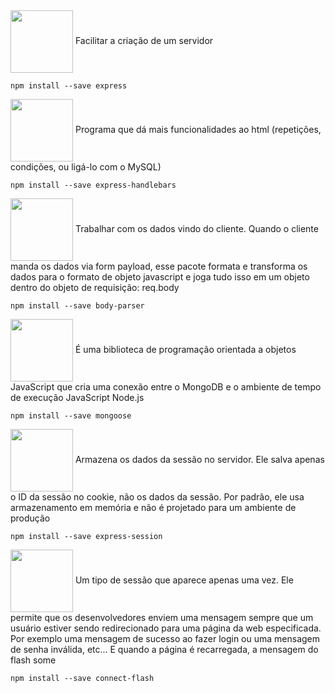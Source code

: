 <div>
<img align="center" src="https://31.media.tumblr.com/47f1a3bd81e3e43231625ce2e642b8cf/tumblr_mld36ndcTV1r0siqvo1_r1_400.gif" width="100px">
Facilitar a criação de um servidor
</div>

```shell
npm install --save express
```
<div>
<img align="center" src="https://31.media.tumblr.com/47f1a3bd81e3e43231625ce2e642b8cf/tumblr_mld36ndcTV1r0siqvo1_r1_400.gif" width="100px">
Programa que dá mais funcionalidades ao html (repetições, condições, ou ligá-lo com o MySQL)
</div>

```shell
npm install --save express-handlebars
```

<div>
<img align="center" src="https://31.media.tumblr.com/47f1a3bd81e3e43231625ce2e642b8cf/tumblr_mld36ndcTV1r0siqvo1_r1_400.gif" width="100px">
Trabalhar com os dados vindo do cliente. Quando o cliente manda os dados via form payload, esse pacote formata e transforma os dados para o formato de objeto javascript e joga tudo isso em um objeto dentro do objeto de requisição: req.body
</div>

```shell
npm install --save body-parser
```
<div>
<img align="center" src="https://31.media.tumblr.com/47f1a3bd81e3e43231625ce2e642b8cf/tumblr_mld36ndcTV1r0siqvo1_r1_400.gif" width="100px">
É uma biblioteca de programação orientada a objetos JavaScript que cria uma conexão entre o MongoDB e o ambiente de tempo de execução JavaScript Node.js
</div>

```shell
npm install --save mongoose
```

<div>
<img align="center" src="https://31.media.tumblr.com/47f1a3bd81e3e43231625ce2e642b8cf/tumblr_mld36ndcTV1r0siqvo1_r1_400.gif" width="100px">
Armazena os dados da sessão no servidor. Ele salva apenas o ID da sessão no cookie, não os dados da sessão. Por padrão, ele usa armazenamento em memória e não é projetado para um ambiente de produção
</div>

```shell
npm install --save express-session
```

<div>
<img align="center" src="https://31.media.tumblr.com/47f1a3bd81e3e43231625ce2e642b8cf/tumblr_mld36ndcTV1r0siqvo1_r1_400.gif" width="100px">
Um tipo de sessão que aparece apenas uma vez. Ele permite que os desenvolvedores enviem uma mensagem sempre que um usuário estiver sendo redirecionado para uma página da web especificada. Por exemplo uma mensagem de sucesso ao fazer login ou uma mensagem de senha inválida, etc... E quando a página é recarregada, a mensagem do flash some
</div> 

```shell
npm install --save connect-flash
```

